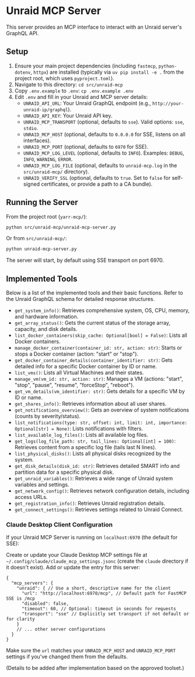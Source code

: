 # Unraid MCP Server

This server provides an MCP interface to interact with an Unraid server's GraphQL API.

## Setup

1.  Ensure your main project dependencies (including `fastmcp`, `python-dotenv`, `httpx`) are installed (typically via `uv pip install -e .` from the project root, which uses `pyproject.toml`).
2.  Navigate to this directory: `cd src/unraid-mcp`
3.  Copy `.env.example` to `.env`: `cp .env.example .env`
4.  Edit `.env` and fill in your Unraid and MCP server details:
    *   `UNRAID_API_URL`: Your Unraid GraphQL endpoint (e.g., `http://your-unraid-ip/graphql`).
    *   `UNRAID_API_KEY`: Your Unraid API key.
    *   `UNRAID_MCP_TRANSPORT` (optional, defaults to `sse`). Valid options: `sse`, `stdio`.
    *   `UNRAID_MCP_HOST` (optional, defaults to `0.0.0.0` for SSE, listens on all interfaces).
    *   `UNRAID_MCP_PORT` (optional, defaults to `6970` for SSE).
    *   `UNRAID_MCP_LOG_LEVEL` (optional, defaults to `INFO`). Examples: `DEBUG`, `INFO`, `WARNING`, `ERROR`.
    *   `UNRAID_MCP_LOG_FILE` (optional, defaults to `unraid-mcp.log` in the `src/unraid-mcp/` directory).
    *   `UNRAID_VERIFY_SSL` (optional, defaults to `true`. Set to `false` for self-signed certificates, or provide a path to a CA bundle).

## Running the Server

From the project root (`yarr-mcp/`):

```bash
python src/unraid-mcp/unraid-mcp-server.py
```

Or from `src/unraid-mcp/`:

```bash
python unraid-mcp-server.py
```

The server will start, by default using SSE transport on port 6970.

## Implemented Tools

Below is a list of the implemented tools and their basic functions. 
Refer to the Unraid GraphQL schema for detailed response structures.

*   `get_system_info()`: Retrieves comprehensive system, OS, CPU, memory, and hardware information.
*   `get_array_status()`: Gets the current status of the storage array, capacity, and disk details.
*   `list_docker_containers(skip_cache: Optional[bool] = False)`: Lists all Docker containers.
*   `manage_docker_container(container_id: str, action: str)`: Starts or stops a Docker container (action: "start" or "stop").
*   `get_docker_container_details(container_identifier: str)`: Gets detailed info for a specific Docker container by ID or name.
*   `list_vms()`: Lists all Virtual Machines and their states.
*   `manage_vm(vm_id: str, action: str)`: Manages a VM (actions: "start", "stop", "pause", "resume", "forceStop", "reboot").
*   `get_vm_details(vm_identifier: str)`: Gets details for a specific VM by ID or name.
*   `get_shares_info()`: Retrieves information about all user shares.
*   `get_notifications_overview()`: Gets an overview of system notifications (counts by severity/status).
*   `list_notifications(type: str, offset: int, limit: int, importance: Optional[str] = None)`: Lists notifications with filters.
*   `list_available_log_files()`: Lists all available log files.
*   `get_logs(log_file_path: str, tail_lines: Optional[int] = 100)`: Retrieves content from a specific log file (tails last N lines).
*   `list_physical_disks()`: Lists all physical disks recognized by the system.
*   `get_disk_details(disk_id: str)`: Retrieves detailed SMART info and partition data for a specific physical disk.
*   `get_unraid_variables()`: Retrieves a wide range of Unraid system variables and settings.
*   `get_network_config()`: Retrieves network configuration details, including access URLs.
*   `get_registration_info()`: Retrieves Unraid registration details.
*   `get_connect_settings()`: Retrieves settings related to Unraid Connect.

### Claude Desktop Client Configuration

If your Unraid MCP Server is running on `localhost:6970` (the default for SSE):

Create or update your Claude Desktop MCP settings file at `~/.config/claude/claude_mcp_settings.jsonc` (create the `claude` directory if it doesn't exist).
Add or update the entry for this server:

```jsonc
{
  "mcp_servers": {
    "unraid": { // Use a short, descriptive name for the client
      "url": "http://localhost:6970/mcp", // Default path for FastMCP SSE is /mcp
      "disabled": false,
      "timeout": 60, // Optional: timeout in seconds for requests
      "transport": "sse" // Explicitly set transport if not default or for clarity
    }
    // ... other server configurations
  }
}
```

Make sure the `url` matches your `UNRAID_MCP_HOST` and `UNRAID_MCP_PORT` settings if you've changed them from the defaults.

(Details to be added after implementation based on the approved toolset.) 